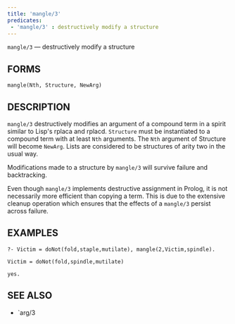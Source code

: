 ```yaml
---
title: 'mangle/3'
predicates:
 - 'mangle/3' : destructively modify a structure
---
```

`mangle/3` — destructively modify a structure

## FORMS
```
mangle(Nth, Structure, NewArg)
```
## DESCRIPTION

`mangle/3` destructively modifies an argument of a compound term in a spirit similar to Lisp's rplaca and rplacd. `Structure` must be instantiated to a compound term with at least `Nth` arguments. The `Nth` argument of Structure will become `NewArg`. Lists are considered to be structures of arity two in the usual way.

Modifications made to a structure by `mangle/3` will survive failure and backtracking.

Even though `mangle/3` implements destructive assignment in Prolog, it is not necessarily more efficient than copying a term. This is due to the extensive cleanup operation which ensures that the effects of a `mangle/3` persist across failure.

## EXAMPLES
```
?- Victim = doNot(fold,staple,mutilate), mangle(2,Victim,spindle).

Victim = doNot(fold,spindle,mutilate)

yes.
```
## SEE ALSO

- `arg/3
